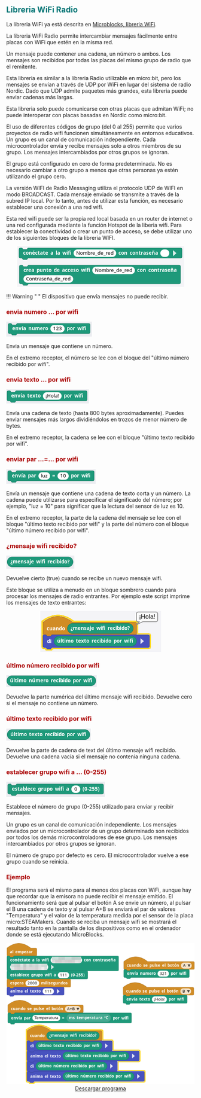 
## <FONT COLOR=#007575>**Libreria WiFi Radio**</font>
La libreria WiFi ya está descrita en [Microblocks, libreria WiFi](https://fgcoca.github.io/GuiasFundamentales/microSTEAMakers/lib_wifi/).

La libreria WiFi Radio permite intercambiar mensajes fácilmente entre placas con WiFi que estén en la misma red.

Un mensaje puede contener una cadena, un número o ambos. Los mensajes son recibidos por todas las placas del mismo grupo de radio que el remitente.

Esta libreria es similar a la libreria Radio utilizable en micro:bit, pero los mensajes se envían a través de UDP por WiFi en lugar del sistema de radio Nordic. Dado que UDP admite paquetes más grandes, esta libreria puede enviar cadenas más largas.

Esta libreria solo puede comunicarse con otras placas que admitan WiFi; no puede interoperar con placas basadas en Nordic como micro:bit.

El uso de diferentes códigos de grupo (del 0 al 255) permite que varios proyectos de radio wifi funcionen simultáneamente en entornos educativos. Un grupo es un canal de comunicación independiente. Cada microcontrolador envía y recibe mensajes solo a otros miembros de su grupo. Los mensajes intercambiados por otros grupos se ignoran.

El grupo está configurado en cero de forma predeterminada. No es necesario cambiar a otro grupo a menos que otras personas ya estén utilizando el grupo cero.

La versión WIFI de Radio Messaging utiliza el protocolo UDP de WIFI en modo BROADCAST. Cada mensaje enviado se transmite a través de la subred IP local. Por lo tanto, antes de utilizar esta función, es necesario establecer una conexión a una red wifi.

Esta red wifi puede ser la propia red local basada en un router de internet o una red configurada mediante la función Hotspot de la liberia wifi. Para establecer la conectividad o crear un punto de acceso, se debe utilizar uno de los siguientes bloques de la libreria WIFI.

<center>

![Bloques para configurar WiFi](../img/microSM/B_conf_wifi.png)  

</center>

!!! Warning " "
    El dispositivo que envía mensajes no puede recibir.

### <FONT COLOR=#AA0000>envia numero ... por wifi</font>
![](../img/microSM/wifi/envia_n_wifi.png)

Envia un mensaje que contiene un número.

En el extremo receptor, el número se lee con el bloque del "último número recibido por wifi".

### <FONT COLOR=#AA0000>envia texto ... por wifi</font>
![](../img/microSM/wifi/envia_t_wifi.png)

Envía una cadena de texto (hasta 800 bytes aproximadamente). Puedes enviar mensajes más largos dividiéndolos en trozos de menor número de bytes.

En el extremo receptor, la cadena se lee con el bloque "último texto recibido por wifi".

### <FONT COLOR=#AA0000>enviar par ...=... por wifi</font>
![](../img/microSM/wifi/envia_par_wifi.png)

Envía un mensaje que contiene una cadena de texto corta y un número. La cadena puede utilizarse para especificar el significado del número; por ejemplo, "luz = 10" para significar que la lectura del sensor de luz es 10.

En el extremo receptor, la parte de la cadena del mensaje se lee con el bloque "último texto recibido por wifi" y la parte del número con el bloque "último número recibido por wifi".

### <FONT COLOR=#AA0000>¿mensaje wifi recibido?</font>
![](../img/microSM/wifi/mensaj_recibido.png)

Devuelve cierto (true) cuando se recibe un nuevo mensaje wifi.

Este bloque se utiliza a menudo en un bloque sombrero cuando para procesar los mensajes de radio entrantes. Por ejemplo este script imprime los mensajes de texto entrantes:

<center>

![Ejemplo para mostrar mensaje de texto entrante](../img/microSM/ej_mensaj_text_entra.png)  

</center>

### <FONT COLOR=#AA0000>último número recibido por wifi</font>
![](../img/microSM/wifi/ult_n_rec_wifi.png)

Devuelve la parte numérica del último mensaje wifi recibido. Devuelve cero si el mensaje no contiene un número.

### <FONT COLOR=#AA0000>último texto recibido por wifi</font>
![](../img/microSM/wifi/ult_t_rec_wifi.png)

Devuelve la parte de cadena de text del último mensaje wifi recibido. Devuelve una cadena vacía si el mensaje no contenía ninguna cadena.

### <FONT COLOR=#AA0000>establecer grupo wifi a ... (0-255)</font>
![](../img/microSM/wifi/estab_grup_wifi.png)

Establece el número de grupo (0-255) utilizado para enviar y recibir mensajes.

Un grupo es un canal de comunicación independiente. Los mensajes enviados por un microcontrolador de un grupo determinado son recibidos por todos los demás microcontroladores de ese grupo. Los mensajes intercambiados por otros grupos se ignoran.

El número de grupo por defecto es cero. El microcontrolador vuelve a ese grupo cuando se reinicia.

### <FONT COLOR=#AA0000>Ejemplo</font>
El programa será el mismo para al menos dos placas con WiFi, aunque hay que recordar que la emisora no puede recibir el mensaje emitido. El funcionamiento será que al pulsar el botón A se envie un número, al pulsar el B una cadena de texto y al pulsar A+B se enviará el par de valores "Temperatura" y el valor de la temperatura medida por el sensor de la placa micro:STEAMakers. Cuando se reciba un mensaje wifi se mostrará el resultado tanto en la pantalla de los dispositivos como en el ordenador donde se está ejecutando MicroBlocks.

<center>

![Ejemplo de comunicaciones WiFi similares a las de Radio](../img/microSM/comunicaciones__similar_radio.png)  
[Descargar programa](../microSTEAMakers/programas/comunicaciones__similar_radio.ubp)

</center>
